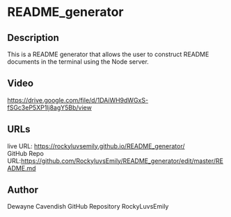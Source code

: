 # README_generator

## Description

This is a README generator that allows the user to construct README documents in the terminal using the Node server. 



## Video

https://drive.google.com/file/d/1DAiWH9dWGxS-fSGc3eP5XP1lj8agY5Bb/view



## URLs

live URL: https://rockyluvsemily.github.io/README_generator/
<br>
GitHub Repo URL:https://github.com/RockyluvsEmily/README_generator/edit/master/README.md

## Author
Dewayne Cavendish
GitHub Repository RockyLuvsEmily
